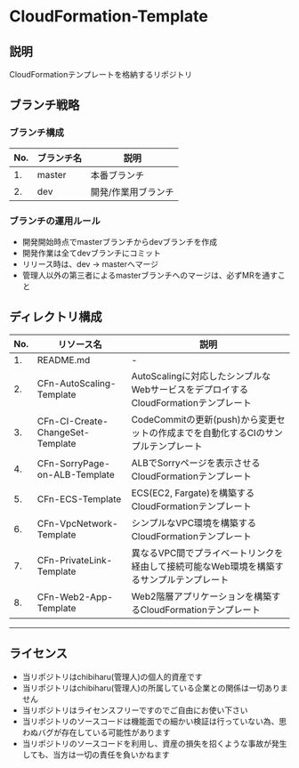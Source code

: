 # CloudFormation-Template
## 説明
CloudFormationテンプレートを格納するリポジトリ

## ブランチ戦略
### ブランチ構成
No.|ブランチ名|説明
--|--|--
1.|master|本番ブランチ
2.|dev|開発/作業用ブランチ

### ブランチの運用ルール
- 開発開始時点でmasterブランチからdevブランチを作成
- 開発作業は全てdevブランチにコミット
- リリース時は、dev → masterへマージ
- 管理人以外の第三者によるmasterブランチへのマージは、必ずMRを通すこと

## ディレクトリ構成
No.|リソース名|説明
--|--|--
1.|README.md|-
2.|CFn-AutoScaling-Template|AutoScalingに対応したシンプルなWebサービスをデプロイするCloudFormationテンプレート
3.|CFn-CI-Create-ChangeSet-Template|CodeCommitの更新(push)から変更セットの作成までを自動化するCIのサンプルテンプレート
4.|CFn-SorryPage-on-ALB-Template|ALBでSorryページを表示させるCloudFormationテンプレート
5.|CFn-ECS-Template|ECS(EC2, Fargate)を構築するCloudFormationテンプレート
6.|CFn-VpcNetwork-Template|シンプルなVPC環境を構築するCloudFormationテンプレート
7.|CFn-PrivateLink-Template|異なるVPC間でプライベートリンクを経由して接続可能なWeb環境を構築するサンプルテンプレート
8.|CFn-Web2-App-Template|Web2階層アプリケーションを構築するCloudFormationテンプレート

---
## ライセンス
- 当リポジトリはchibiharu(管理人)の個人的資産です
- 当リポジトリはchibiharu(管理人)の所属している企業との関係は一切ありません
- 当リポジトリはライセンスフリーですのでご自由にお使い下さい
- 当リポジトリのソースコードは機能面での細かい検証は行っていない為、思わぬバグが存在している可能性があります
- 当リポジトリのソースコードを利用し、資産の損失を招くような事故が発生しても、当方は一切の責任を負いかねます
